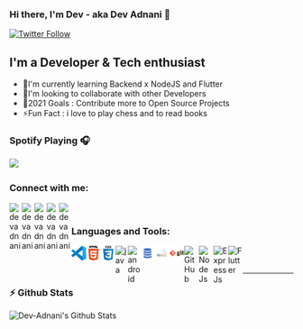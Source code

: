 ### Hi there,  I'm Dev - aka Dev Adnani 👋


[![Twitter Follow](https://img.shields.io/twitter/follow/AdnaniDev?color=1DA1F2&logo=twitter&style=for-the-badge)](https://twitter.com/intent/follow?original_referer=https%3A%2F%2Fgithub.com%2FAdnaniDev&screen_name=AdnaniDev)

## I'm a Developer & Tech enthusiast 
- 🌱I'm currently learning Backend x NodeJS and Flutter
- 👯I'm looking to collaborate with other Developers
- 🥅2021 Goals : Contribute more to Open Source Projects
- ⚡Fun Fact : i love to play chess and to read books


### Spotify Playing 🎧
<img src="https://spotify-github-profile.vercel.app/api/view?uid=31q2htrwql6h6qiqtpj4nci4fx3m&cover_image=false"/>

### Connect with me:


[<img align="left" alt="devadnani" width="22px" src="https://cdn-icons-png.flaticon.com/512/281/281769.png"/>][gmail]
[<img align="left" alt="devadnani" width="22px" src="https://image.flaticon.com/icons/png/512/174/174857.png"/>][linkedin]
[<img align="left" alt="devadnani" width="22px" src="https://image.flaticon.com/icons/png/512/124/124021.png"/>][twitter]
[<img align="left" alt="devadnani" width="22px" src="https://assets.stickpng.com/images/580b57fcd9996e24bc43c521.png"/>][instagram]
[<img align="left" alt="devadnani" width="22px" src="https://www.iconpacks.net/icons/2/free-youtube-logo-icon-2431-thumb.png"/>][youtube]

<br />


### Languages and Tools:

<img align="left" alt="Visual Studio Code" width="26px" src="https://raw.githubusercontent.com/github/explore/80688e429a7d4ef2fca1e82350fe8e3517d3494d/topics/visual-studio-code/visual-studio-code.png" />
<img align="left" alt="HTML5" width="26px" src="https://raw.githubusercontent.com/github/explore/80688e429a7d4ef2fca1e82350fe8e3517d3494d/topics/html/html.png" />
<img align="left" alt="CSS3" width="26px" src="https://raw.githubusercontent.com/github/explore/80688e429a7d4ef2fca1e82350fe8e3517d3494d/topics/css/css.png" />
<img align="left" alt="java" width="22px" src="https://brandslogos.com/wp-content/uploads/images/large/java-logo-1.png"/>
<img align="left" alt="android" width="22px" src="https://www.gameartguppy.com/wp-content/uploads/2018/02/mascot-kotlin_androidhead.png"/>
<img align="left" alt="SQL" width="26px" src="https://raw.githubusercontent.com/github/explore/80688e429a7d4ef2fca1e82350fe8e3517d3494d/topics/sql/sql.png" />
<img align="left" alt="MySQL" width="26px" src="https://raw.githubusercontent.com/github/explore/80688e429a7d4ef2fca1e82350fe8e3517d3494d/topics/mysql/mysql.png" />
<img align="left" alt="Git" width="26px" src="https://raw.githubusercontent.com/github/explore/80688e429a7d4ef2fca1e82350fe8e3517d3494d/topics/git/git.png" />
<img align="left" alt="GitHub" width="26px" src="https://github.githubassets.com/images/modules/logos_page/Octocat.png" />
<img align="left" alt="Node Js" width="26px" src="https://image.flaticon.com/icons/png/512/919/919825.png" />
<img align="left" alt="Express Js" width="26px" src="https://e7.pngegg.com/pngimages/301/171/png-clipart-node-js-javascript-software-developer-computer-icons-angularjs-others-miscellaneous-text-thumbnail.png" />
<img align="left" alt="Flutter" width="26px" src="https://cdn.icon-icons.com/icons2/2107/PNG/512/file_type_flutter_icon_130599.png" />

<br />
<br />

---

### :zap: Github Stats
  <img align="left" alt="Dev-Adnani's Github Stats" src="https://metrics.lecoq.io/Dev-Adnani" style="max-width:100%;">


[linkedin]:https://in.linkedin.com/in/dev-adnani
[youtube]:https://www.youtube.com/channel/UCUE21aTjkyEvfC5uT1EltXQ/
[instagram]: https://www.instagram.com/deeevvvvvvv_/
[twitter]:https://twitter.com/AdnaniDev
[gmail]:dev.adnani26@gmail.com


